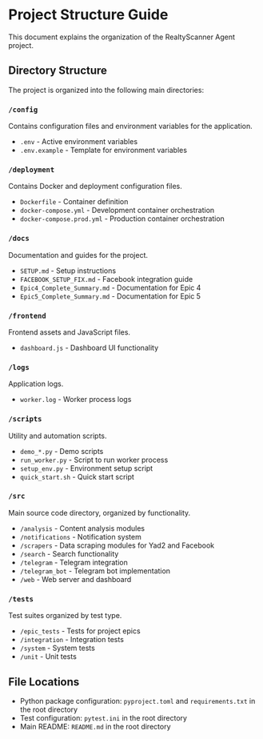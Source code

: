 # Project Structure Guide

This document explains the organization of the RealtyScanner Agent project.

## Directory Structure

The project is organized into the following main directories:

### `/config`
Contains configuration files and environment variables for the application.
- `.env` - Active environment variables
- `.env.example` - Template for environment variables

### `/deployment`
Contains Docker and deployment configuration files.
- `Dockerfile` - Container definition
- `docker-compose.yml` - Development container orchestration
- `docker-compose.prod.yml` - Production container orchestration

### `/docs`
Documentation and guides for the project.
- `SETUP.md` - Setup instructions
- `FACEBOOK_SETUP_FIX.md` - Facebook integration guide
- `Epic4_Complete_Summary.md` - Documentation for Epic 4
- `Epic5_Complete_Summary.md` - Documentation for Epic 5

### `/frontend`
Frontend assets and JavaScript files.
- `dashboard.js` - Dashboard UI functionality

### `/logs`
Application logs.
- `worker.log` - Worker process logs

### `/scripts`
Utility and automation scripts.
- `demo_*.py` - Demo scripts
- `run_worker.py` - Script to run worker process
- `setup_env.py` - Environment setup script
- `quick_start.sh` - Quick start script

### `/src`
Main source code directory, organized by functionality.
- `/analysis` - Content analysis modules
- `/notifications` - Notification system
- `/scrapers` - Data scraping modules for Yad2 and Facebook
- `/search` - Search functionality
- `/telegram` - Telegram integration
- `/telegram_bot` - Telegram bot implementation
- `/web` - Web server and dashboard

### `/tests`
Test suites organized by test type.
- `/epic_tests` - Tests for project epics
- `/integration` - Integration tests
- `/system` - System tests
- `/unit` - Unit tests

## File Locations

- Python package configuration: `pyproject.toml` and `requirements.txt` in the root directory
- Test configuration: `pytest.ini` in the root directory
- Main README: `README.md` in the root directory
